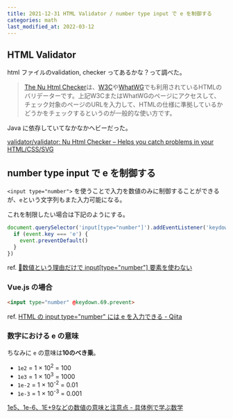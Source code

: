 ```yaml
---
title: 2021-12-31 HTML Validator / number type input で e を制御する
categories: math
last_modified_at: 2022-03-12
---
```


## HTML Validator

html ファイルのvalidation, checker ってあるかな？って調べた。

> [The Nu Html Checker](https://github.com/validator/validator/)は、[W3C](https://validator.w3.org/nu/)や[WhatWG](https://whatwg.org/validator/)でも利用されているHTMLのバリデーターです。上記W3CまたはWhatWGのページにアクセスして、チェック対象のページのURLを入力して、HTMLの仕様に準拠しているかどうかをチェックするというのが一般的な使い方です。

Java に依存していてなかなかヘビーだった。

[validator/validator: Nu Html Checker – Helps you catch problems in your HTML/CSS/SVG](https://github.com/validator/validator/)

## number type input で e を制御する

`<input type="number">` を使うことで入力を数値のみに制御することができるが、`e`という文字列もまた入力可能になる。

これを制限したい場合は下記のようにする。

```js
document.querySelector('input[type="number"]').addEventListener('keydown', event => {
  if (event.key === 'e') {
    event.preventDefault()
  }
})
```

ref. [📝数値という理由だけで input[type="number"] 要素を使わない](https://note.com/takamoso/n/n79df2d8f16bf)

### Vue.js の場合

```html
<input type="number" @keydown.69.prevent>
```

ref. [HTML の input type="number" には e を入力できる - Qiita](https://qiita.com/y-temp4/items/881b7c0dad7b369e8bf8)

### 数字における e の意味

ちなみに `e` の意味は**10のべき乗**。

- `1e2` = 1 × 10<sup>2</sup> = 100
- `1e3` = 1 × 10<sup>3</sup> = 1000
- `1e-2` = 1 × 10<sup>-2</sup> = 0.01
- `1e-3` = 1 × 10<sup>-3</sup> = 0.001

[1e5、1e-6、1E+9などの数値の意味と注意点 - 具体例で学ぶ数学](https://mathwords.net/ehyouki)
